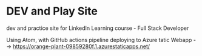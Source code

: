 # DEV and Play Site 

dev and practice site for LinkedIn Learning course - Full Stack Developer

Using Atom, with GitHub actions pipeline deploying to Azure tatic Webapp --> https://orange-plant-09859280f.1.azurestaticapps.net/

